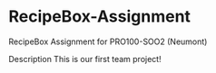 # RecipeBox-Assignment
RecipeBox Assignment for PRO100-SOO2 (Neumont)

Description
This is our first team project!